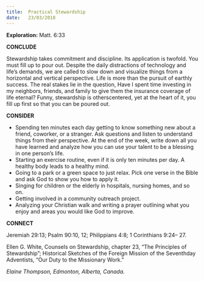 ```yaml
---
title:  Practical Stewardship
date:   23/03/2018
---
```


**Exploration:** Matt. 6:33

**CONCLUDE**

Stewardship takes commitment and discipline. Its application is twofold. You must fill up to pour out. Despite the daily distractions of technology and life’s demands, we are called to slow down and visualize things from a horizontal and vertical perspective. Life is more than the pursuit of earthly success. The real stakes lie in the question, Have I spent time investing in my neighbors, friends, and family to give them the insurance coverage of life eternal? Funny, stewardship is otherscentered, yet at the heart of it, you fill up first so that you can be poured out.

**CONSIDER**

- Spending ten minutes each day getting to know something new about a friend, coworker, or a stranger. Ask questions and listen to understand things from their perspective. At the end of the week, write down all you have learned and analyze how you can use your talent to be a blessing in one person’s life.
- Starting an exercise routine, even if it is only ten minutes per day. A healthy body leads to a healthy mind.
- Going to a park or a green space to just relax. Pick one verse in the Bible and ask God to show you how to apply it.
- Singing for children or the elderly in hospitals, nursing homes, and so on.
- Getting involved in a community outreach project.
- Analyzing your Christian walk and writing a prayer outlining what you enjoy and areas you would like God to improve.

**CONNECT**

Jeremiah 29:13; Psalm 90:10, 12; Philippians 4:8; 1 Corinthians 9:24– 27.

Ellen G. White, Counsels on Stewardship, chapter 23, “The Principles of Stewardship”; Historical Sketches of the Foreign Mission of the Seventhday Adventists, “Our Duty to the Missionary Work.”

_Elaine Thompson, Edmonton, Alberta, Canada._